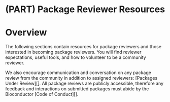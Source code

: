 # (PART) Package Reviewer Resources

# Overview

The following sections contain resources for package reviewers and those interested in becoming package reviewers. You will find reviewer expectations, useful tools, and how to volunteer to be a community reviewer.

We also encourage communication and conversation on any package review from the community in addition to assigned reviewers: \[Packages Under Review\]\[\]. All package reviews are publicly accessible, therefore any feedback and interactions on submitted packages must abide by the Bioconductor \[Code of Conduct\]\[\].
